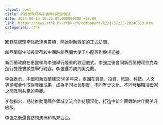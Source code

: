 ```yaml
---
layout: post
title: 新西蘭政府為李強舉行歡迎儀式
date: 2024-06-13 10:26:09.000000000 +08:00
link: https://news.rthk.hk/rthk/ch/component/k2/1757225-20240613.htm
categories: rthk
---
```


國務院總理李強抵達惠靈頓，開始對新西蘭的正式訪問。

新西蘭衛生部長雷蒂和中國駐新西蘭大使王小龍等到機場迎接。

新西蘭政府在惠靈頓為李強舉行隆重的歡迎儀式。李強之後會同新西蘭總理拉克森進行雙邊會談並舉行晚宴。李強還將訪問奧克蘭。

李強表示，中國和新西蘭建交50多年來，兩國在貿易、投資、旅遊、科技、人文等領域合作取得豐碩成果，成為不同社會制度、不同歷史文化、不同發展階段國家之間互利共贏的典範。

李強指出，期待推動兩國各領域交流合作持續深化，打造中新全面戰略伙伴關係升級版。

李強之後還會訪問澳洲和馬來西亞。

